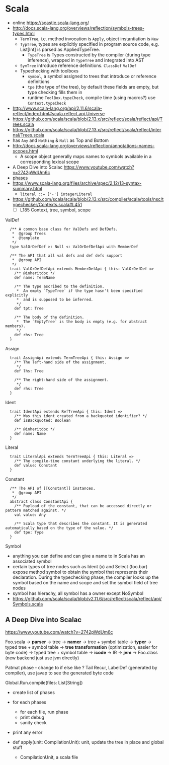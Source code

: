 # Scala


- online https://scastie.scala-lang.org/
- http://docs.scala-lang.org/overviews/reflection/symbols-trees-types.html
  - `TermTree`, i.e. method invocation is `Apply`, object instantiation is `New`
  - `TypTree`, types are explicitly specified in program source code, e.g. List[Int] is parsed as AppliedTypeTree.
    - `TypeTree` is Types constructed by the compiler (during type inference), wrapped in `TypeTree` and integrated into AST
  - `SymTree` introduce reference definitions. `ClassDef` `ValDef`
  - Typechecking with toolboxs
    - `symbol`, a symbol assigned to trees that introduce or reference definitions
    - `tpe` (the type of the tree), by default these fields are empty, but type checking fills them in
    - runtime `ToolBox.typeCheck`, compile time (using macros?) use `Context.typeCheck`
- http://www.scala-lang.org/api/2.11.6/scala-reflect/index.html#scala.reflect.api.Universe
- https://github.com/scala/scala/blob/2.13.x/src/reflect/scala/reflect/api/Trees.scala
- https://github.com/scala/scala/blob/2.13.x/src/reflect/scala/reflect/internal/Trees.scala
- has `Any` and `Nothing` & `Null` as Top and Bottom
- http://docs.scala-lang.org/overviews/reflection/annotations-names-scopes.html
  - A scope object generally maps names to symbols available in a corresponding lexical scope
- A Deep Dive into Scalac https://www.youtube.com/watch?v=2742pWdUm6c
- [phases](https://typelevel.org/scala/docs/phases.html)
- https://www.scala-lang.org/files/archive/spec/2.12/13-syntax-summary.html
  - `literal ::= ['-'] integerLiteral`
- https://github.com/scala/scala/blob/2.13.x/src/compiler/scala/tools/nsc/typechecker/Contexts.scala#L451
  - [ ] L185 Context, tree, symbol, scope
  
ValDef

````
  /** A common base class for ValDefs and DefDefs.
   *  @group Trees
   *  @template
   */
  type ValOrDefDef >: Null <: ValOrDefDefApi with MemberDef

  /** The API that all val defs and def defs support
   *  @group API
   */
  trait ValOrDefDefApi extends MemberDefApi { this: ValOrDefDef =>
    /** @inheritdoc */
    def name: TermName

    /** The type ascribed to the definition.
     *  An empty `TypeTree` if the type hasn't been specified explicitly
     *  and is supposed to be inferred.
     */
    def tpt: Tree

    /** The body of the definition.
     *  The `EmptyTree` is the body is empty (e.g. for abstract members).
     */
    def rhs: Tree
  }
````

Assign

````
  trait AssignApi extends TermTreeApi { this: Assign =>
    /** The left-hand side of the assignment.
     */
    def lhs: Tree

    /** The right-hand side of the assignment.
     */
    def rhs: Tree
  }
````

Ident

````
  trait IdentApi extends RefTreeApi { this: Ident =>
    /** Was this ident created from a backquoted identifier? */
    def isBackquoted: Boolean

    /** @inheritdoc */
    def name: Name
  }

````

Literal

````
  trait LiteralApi extends TermTreeApi { this: Literal =>
    /** The compile-time constant underlying the literal. */
    def value: Constant
  }
````

Constant

````
  /** The API of [[Constant]] instances.
   *  @group API
   */
  abstract class ConstantApi {
    /** Payload of the constant, that can be accessed directly or pattern matched against. */
    val value: Any

    /** Scala type that describes the constant. It is generated automatically based on the type of the value. */
    def tpe: Type
  }
````

Symbol

- anything you can define and can give a name to in Scala has an associated symbol
- certain types of tree nodes such as Ident (x) and Select (foo.bar) expose method symbol to obtain the symbol that represents their declaration. During the typechecking phase, the compiler looks up the symbol based on the name and scope and set the symbol field of tree nodes
- symbol has hierachy, all symbol has a owner except NoSymbol
- https://github.com/scala/scala/blob/v2.11.6/src/reflect/scala/reflect/api/Symbols.scala

## A Deep Dive into Scalac

https://www.youtube.com/watch?v=2742pWdUm6c

Foo.scala -> **parser** -> tree -> **namer** -> tree + symbol table -> **typer** -> typed tree + symbol table -> **tree transformation** (optimization, easier for byte code) -> typed tree + symbol table -> **icode** -> IR -> **jvm** -> Foo.class (new backend just use jvm directly)  

Patmat phase - change to if else like ?
Tail Recur, LabelDef (generated by compiler), use javap to see the generated byte code

Global.Run.compile(files: List[String])

- create list of phases
- for each phases
  - for each file, run phase
  - print debug
  - sanity check
- print any error

- def apply(unit: CompilationUnit): unit, update the tree in place and global stuff
  - CompilationUnit, a scala file
